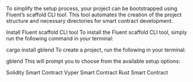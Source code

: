 To simplify the setup process, your project can be bootstrapped using Fluent’s scaffold CLI tool. This tool automates the creation of the project structure and necessary directories for smart contract development.

Install Fluent scaffold CLI tool
To install the Fluent scaffold CLI tool, simply run the following command in your terminal:

cargo install gblend
To create a project, run the following in your terminal:

gblend
This will prompt you to choose from the available setup options:

Solidity Smart Contract
Vyper Smart Contract
Rust Smart Contract
